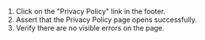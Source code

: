 1. Click on the "Privacy Policy" link in the footer.
2. Assert that the Privacy Policy page opens successfully.
3. Verify there are no visible errors on the page.